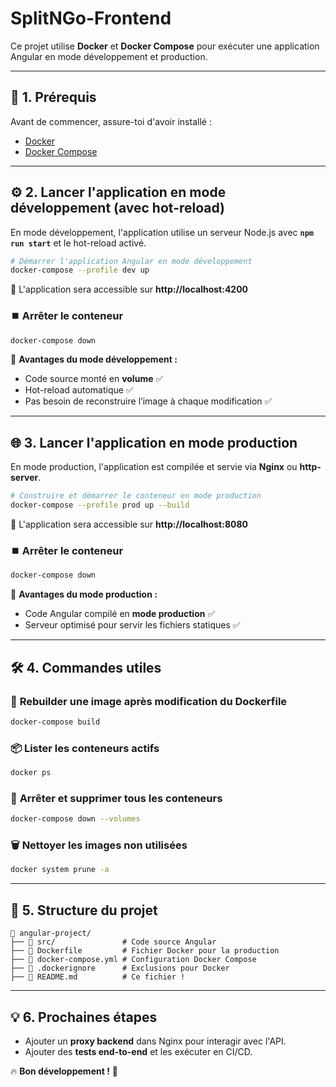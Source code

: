 # SplitNGo-Frontend

Ce projet utilise **Docker** et **Docker Compose** pour exécuter une application Angular en mode développement et production.

---

## 🚀 1. Prérequis
Avant de commencer, assure-toi d'avoir installé :
- [Docker](https://www.docker.com/get-started)
- [Docker Compose](https://docs.docker.com/compose/install/)

---

## ⚙️ 2. Lancer l'application en mode développement (avec hot-reload)

En mode développement, l'application utilise un serveur Node.js avec **`npm run start`** et le hot-reload activé.

```sh
# Démarrer l'application Angular en mode développement
docker-compose --profile dev up
```
📌 L'application sera accessible sur **http://localhost:4200**

### ⏹️ **Arrêter le conteneur**
```sh
docker-compose down
```

📌 **Avantages du mode développement :**
- Code source monté en **volume** ✅
- Hot-reload automatique ✅
- Pas besoin de reconstruire l’image à chaque modification ✅

---

## 🌐 3. Lancer l'application en mode production
En mode production, l'application est compilée et servie via **Nginx** ou **http-server**.

```sh
# Construire et démarrer le conteneur en mode production
docker-compose --profile prod up --build
```
📌 L'application sera accessible sur **http://localhost:8080**

### ⏹️ **Arrêter le conteneur**
```sh
docker-compose down
```

📌 **Avantages du mode production :**
- Code Angular compilé en **mode production** ✅
- Serveur optimisé pour servir les fichiers statiques ✅

---

## 🛠 4. Commandes utiles

### 🔄 **Rebuilder une image après modification du Dockerfile**
```sh
docker-compose build
```

### 📦 **Lister les conteneurs actifs**
```sh
docker ps
```

### 🛑 **Arrêter et supprimer tous les conteneurs**
```sh
docker-compose down --volumes
```

### 🗑 **Nettoyer les images non utilisées**
```sh
docker system prune -a
```

---

## 🎯 5. Structure du projet
```
📂 angular-project/
├── 📂 src/               # Code source Angular
├── 📜 Dockerfile         # Fichier Docker pour la production
├── 📜 docker-compose.yml # Configuration Docker Compose
├── 📜 .dockerignore      # Exclusions pour Docker
├── 📜 README.md          # Ce fichier !
```

---

## 💡 6. Prochaines étapes
- Ajouter un **proxy backend** dans Nginx pour interagir avec l'API.
- Ajouter des **tests end-to-end** et les exécuter en CI/CD.

🔥 **Bon développement !** 🚀
